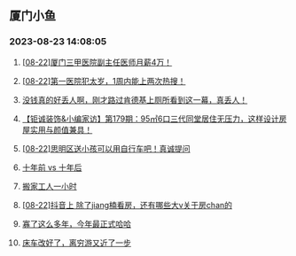 ## 厦门小鱼 
### 2023-08-23 14:08:05

1. [[08-22]厦门三甲医院副主任医师月薪4万！](http://bbs.xmfish.com/read-htm-tid-18058509.html)

2. [[08-22]第一医院犯太岁，1周内能上两次热搜！](http://bbs.xmfish.com/read-htm-tid-18058500.html)

3. [没钱真的好丢人啊，刚才路过肯德基上厕所看到这一幕，真丢人！](http://bbs.xmfish.com/read-htm-tid-18058623.html)

4. [【钜诚装饰&小编家访】第179期：95㎡6口三代同堂居住无压力，这样设计房屋实用与颜值兼具！](http://bbs.xmfish.com/read-htm-tid-18058567.html)

5. [[08-22]思明区送小孩可以用自行车吧！真诚提问](http://bbs.xmfish.com/read-htm-tid-18058476.html)

6. [十年前 vs 十年后](http://bbs.xmfish.com/read-htm-tid-18058663.html)

7. [搬家工人一小时](http://bbs.xmfish.com/read-htm-tid-18058576.html)

8. [[08-22]抖音上 除了jiang楠看房，还有哪些大v关于房chan的](http://bbs.xmfish.com/read-htm-tid-18058453.html)

9. [寡了这么多年，今年最正式哈哈](http://bbs.xmfish.com/read-htm-tid-18058630.html)

10. [床车改好了，离穷游又近了一步](http://bbs.xmfish.com/read-htm-tid-18058725.html)

